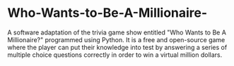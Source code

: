 # Who-Wants-to-Be-A-Millionaire-
A software adaptation of the trivia game show entitled "Who Wants to Be A Millionaire?" programmed using Python. It is a free and open-source game where the player can put their knowledge into test by answering a series of multiple choice questions correctly in order to win a virtual million dollars.
